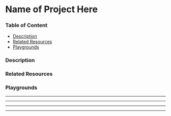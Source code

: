 <!-- Replace with the name of this project. Should match the folder name. -->
# Name of Project Here


### Table of Content
  * [Description](#description)
  * [Related Resources](#related-resources)
  * [Playgrounds](#playgrounds)


### Description
<!-- Describe the project. -->


### Related Resources
<!--
Reference any related resources here. These could include;
 * Existing video or blog tutorials that create the same project, or inspired it.
 * A live website or app using the behaviour, style, etc.., the app is trying to replicate.
 * Or perhaps a design from somewhere like dribbble.com inspired the project.
-->

### Playgrounds
<!--
  How to add your project.
  1) Find the relavent table bellow, and uncomment it.
  2) Replace the placeholder title url with your projects Playground url.
  3) Replace the placeholder QR Code image path with the relative pathe to the correct project image.
  4) Please double check both the title link in QR Code point to the same Playground.
-->

<!--
| [Playground (JavaScript)](https://javascript-playground-url-here) |
| --- |
| ![QR Code JavaScript](relative-path-to-javascript-qr-code.png) |
--->

---

<!--
| [Playground (TypeScript)](https://typescript-playground-url-here) |
| --- |
| ![QR Code TypeScript](relative-path-to-typescript-qr-code.png) |
--->

---

<!--
| [Playground (Vue)](https://vue-playground-url-here) |
| --- |
| ![QR Code Vue](relative-path-to-vue-qr-code.png) |
--->

---

<!--
| [Playground (Angular)](https://angular-playground-url-here) |
| --- |
| ![QR Code Angular](relative-path-to-angular-qr-code.png) |
--->

---
